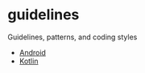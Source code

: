 # guidelines
Guidelines, patterns, and coding styles

- [Android](https://github.com/Commit451/guidelines/blob/master/android.md)
- [Kotlin](https://github.com/Commit451/guidelines/blob/master/kotlin.md)
